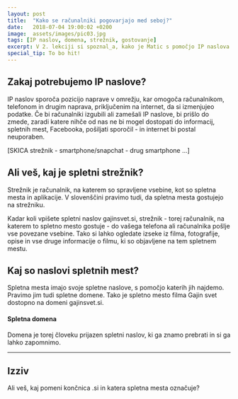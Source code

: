 ```yaml
---
layout: post
title:  "Kako se računalniki pogovarjajo med seboj?"
date:   2018-07-04 19:00:02 +0200
image:  assets/images/pic03.jpg
tags: [IP naslov, domena, strežnik, gostovanje]
excerpt: V 2. lekciji si spoznal_a, kako je Matic s pomočjo IP naslova odkril podjetje Agencija Reality. Se še spomniš, kaj je IP naslov?
special_tip: To bo hit!
---
```


## Zakaj potrebujemo IP naslove?
IP naslov sporoča pozicijo naprave v omrežju, kar omogoča računalnikom, telefonom in drugim naprava, priključenim na internet, da si izmenjujeo podatke. Če bi računalniki izgubili ali zamešali IP naslove, bi prišlo do zmede, zaradi katere nihče od nas ne bi mogel dostopati do informacij, spletnih mest, Facebooka, pošiljati sporočil - in internet bi postal neuporaben.

[SKICA strežnik - smartphone/snapchat - drug smartphone ...]

## Ali veš, kaj je spletni strežnik?
Strežnik je računalnik, na katerem so spravljene vsebine, kot so spletna mesta in aplikacije. V slovenščini pravimo tudi, da spletna mesta gostujejo na strežniku.

Kadar koli vpišete spletni naslov gajinsvet.si, strežnik - torej računalnik, na katerem to spletno mesto gostuje - do vašega telefona ali računalnika pošlje vse povezane vsebine. Tako si lahko ogledate izseke iz filma, fotografije, opise in vse druge informacije o filmu, ki so objavljene na tem spletnem mestu.

## Kaj so naslovi spletnih mest?
Spletna mesta imajo svoje spletne naslove, s pomočjo katerih jih najdemo. Pravimo jim tudi spletne domene. Tako je spletno mesto filma Gajin svet dostopno na domeni gajinsvet.si. 

#### Spletna domena
Domena je torej človeku prijazen spletni naslov, ki ga znamo prebrati in si ga lahko zapomnimo.


---
## Izziv
Ali veš, kaj pomeni končnica .si in katera spletna mesta označuje?
